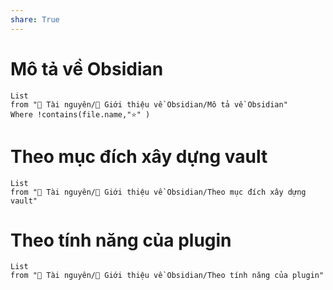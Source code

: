 ```yaml
---
share: True
---
```

# Mô tả về Obsidian
```dataview
List 
from "📜 Tài nguyên/💎 Giới thiệu về Obsidian/Mô tả về Obsidian" 
Where !contains(file.name,"⭐" )
```

# Theo mục đích xây dựng vault
```dataview
List 
from "📜 Tài nguyên/💎 Giới thiệu về Obsidian/Theo mục đích xây dựng vault" 
```

# Theo tính năng của plugin
```dataview
List 
from "📜 Tài nguyên/💎 Giới thiệu về Obsidian/Theo tính năng của plugin" 
```
